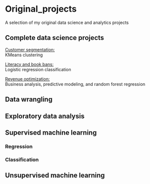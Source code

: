 # Original_projects
A selection of my original data science and analytics projects

## Complete data science projects 
[Customer segmentation:](./capstone)     
          KMeans clustering   
       
[Literacy and book bans:](./literacy_project)    
          Logistic regression classification

[Revenue optimization:](./revenue_analysis)    
          Business analysis, predictive modeling, and random forest regression

## Data wrangling


## Exploratory data analysis

## Supervised machine learning 

### Regression

### Classification

## Unsupervised machine learning
